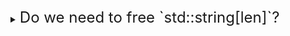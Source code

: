 
<details>
<summary> <font size="5"> Do we need to free `std::string[len]`?  </font> </summary>
<div markdown="1">

In the code you've provided, the ideas array is a member of the Brain class, which means that it is dynamically allocated on the heap when an instance of the class is created. Since this array is a part of the class, it will be deallocated automatically when the class instance is destroyed.

In C++, when an object is destroyed, its destructor is called, and any dynamically allocated memory that is owned by the object is automatically deallocated. In the case of your Brain class, the destructor is automatically called when an instance of the class is destroyed, so you don't need to explicitly deallocate the memory used by the ideas array.

However, if you have used new to create an instance of Brain, and storing the pointer to it, you need to manually delete the pointer after use.

```c++
Brain* brain = new Brain();
// use brain
delete brain;

```
It's good practice to always be aware of the memory management in C++, and to ensure that any dynamically allocated memory is deallocated when it is no longer needed, to avoid memory leaks.
</div>
</details>
